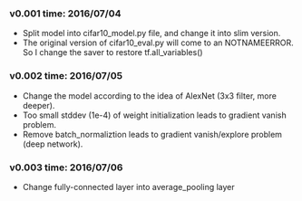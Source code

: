 
### v0.001  time: 2016/07/04 
- Split model into cifar10_model.py file, and change it into slim version.
- The original version of cifar10_eval.py will come to an NOTNAMEERROR. So I change the saver to restore tf.all_variables()

### v0.002  time: 2016/07/05
- Change the model according to the idea of AlexNet (3x3 filter, more deeper).
- Too small stddev (1e-4) of weight initialization leads to gradient vanish problem.
- Remove batch_normaliztion leads to gradient vanish/explore problem (deep network).

### v0.003  time: 2016/07/06
- Change fully-connected layer into average_pooling layer
